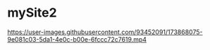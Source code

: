 # mySite2

https://user-images.githubusercontent.com/93452091/173868075-9e081c03-5da1-4e0c-b00e-6fccc72c7619.mp4

